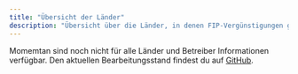 ```yaml
---
title: "Übersicht der Länder"
description: "Übersicht über die Länder, in denen FIP-Vergünstigungen genutzt werden können."
---
```


Momemtan sind noch nicht für alle Länder und Betreiber Informationen verfügbar. Den aktuellen Bearbeitungsstand findest du auf [GitHub](https://github.com/orgs/fipguide/projects/3).
